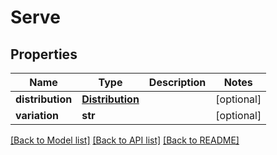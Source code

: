 # Serve

## Properties
Name | Type | Description | Notes
------------ | ------------- | ------------- | -------------
**distribution** | [**Distribution**](Distribution.md) |  | [optional] 
**variation** | **str** |  | [optional] 

[[Back to Model list]](../README.md#documentation-for-models) [[Back to API list]](../README.md#documentation-for-api-endpoints) [[Back to README]](../README.md)


